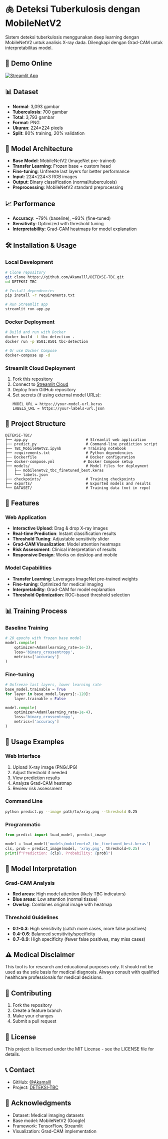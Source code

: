 # 🫁 Deteksi Tuberkulosis dengan MobileNetV2

Sistem deteksi tuberkulosis menggunakan deep learning dengan MobileNetV2 untuk analisis X-ray dada. Dilengkapi dengan Grad-CAM untuk interpretabilitas model.

## 🚀 Demo Online
[![Streamlit App](https://static.streamlit.io/badges/streamlit_badge_black_white.svg)](https://your-app-url.streamlit.app)

## 📊 Dataset
- **Normal**: 3,093 gambar
- **Tuberculosis**: 700 gambar  
- **Total**: 3,793 gambar
- **Format**: PNG
- **Ukuran**: 224×224 pixels
- **Split**: 80% training, 20% validation

## 🤖 Model Architecture
- **Base Model**: MobileNetV2 (ImageNet pre-trained)
- **Transfer Learning**: Frozen base + custom head
- **Fine-tuning**: Unfreeze last layers for better performance
- **Input**: 224×224×3 RGB images
- **Output**: Binary classification (normal/tuberculosis)
- **Preprocessing**: MobileNetV2 standard preprocessing

## 📈 Performance
- **Accuracy**: ~79% (baseline), ~93% (fine-tuned)
- **Sensitivity**: Optimized with threshold tuning
- **Interpretability**: Grad-CAM heatmaps for model explanation

## 🛠️ Installation & Usage

### Local Development
```bash
# Clone repository
git clone https://github.com/Akamalll/DETEKSI-TBC.git
cd DETEKSI-TBC

# Install dependencies
pip install -r requirements.txt

# Run Streamlit app
streamlit run app.py
```

### Docker Deployment
```bash
# Build and run with Docker
docker build -t tbc-detection .
docker run -p 8501:8501 tbc-detection

# Or use Docker Compose
docker-compose up -d
```

### Streamlit Cloud Deployment
1. Fork this repository
2. Connect to [Streamlit Cloud](https://streamlit.io/cloud)
3. Deploy from GitHub repository
4. Set secrets (if using external model URLs):
   ```
   MODEL_URL = https://your-model-url.keras
   LABELS_URL = https://your-labels-url.json
   ```

## 📁 Project Structure
```
DETEKSI-TBC/
├── app.py                          # Streamlit web application
├── predict.py                      # Command-line prediction script
├── TBC_MobileNetV2.ipynb          # Training notebook
├── requirements.txt                # Python dependencies
├── Dockerfile                      # Docker configuration
├── docker-compose.yml             # Docker Compose setup
├── models/                         # Model files for deployment
│   ├── mobilenetv2_tbc_finetuned_best.keras
│   └── labels.json
├── checkpoints/                    # Training checkpoints
├── exports/                        # Exported models and results
└── DATASET/                        # Training data (not in repo)
```

## 🔧 Features

### Web Application
- **Interactive Upload**: Drag & drop X-ray images
- **Real-time Prediction**: Instant classification results
- **Threshold Tuning**: Adjustable sensitivity slider
- **Grad-CAM Visualization**: Model attention heatmaps
- **Risk Assessment**: Clinical interpretation of results
- **Responsive Design**: Works on desktop and mobile

### Model Capabilities
- **Transfer Learning**: Leverages ImageNet pre-trained weights
- **Fine-tuning**: Optimized for medical imaging
- **Interpretability**: Grad-CAM for model explanation
- **Threshold Optimization**: ROC-based threshold selection

## 📊 Training Process

### Baseline Training
```python
# 20 epochs with frozen base model
model.compile(
    optimizer=Adam(learning_rate=1e-3),
    loss='binary_crossentropy',
    metrics=['accuracy']
)
```

### Fine-tuning
```python
# Unfreeze last layers, lower learning rate
base_model.trainable = True
for layer in base_model.layers[:-120]:
    layer.trainable = False

model.compile(
    optimizer=Adam(learning_rate=1e-4),
    loss='binary_crossentropy',
    metrics=['accuracy']
)
```

## 🎯 Usage Examples

### Web Interface
1. Upload X-ray image (PNG/JPG)
2. Adjust threshold if needed
3. View prediction results
4. Analyze Grad-CAM heatmap
5. Review risk assessment

### Command Line
```bash
python predict.py --image path/to/xray.png --threshold 0.25
```

### Programmatic
```python
from predict import load_model, predict_image

model = load_model('models/mobilenetv2_tbc_finetuned_best.keras')
cls, prob = predict_image(model, 'xray.png', threshold=0.25)
print(f"Prediction: {cls}, Probability: {prob}")
```

## 🔬 Model Interpretation

### Grad-CAM Analysis
- **Red areas**: High model attention (likely TBC indicators)
- **Blue areas**: Low attention (normal tissue)
- **Overlay**: Combines original image with heatmap

### Threshold Guidelines
- **0.1-0.3**: High sensitivity (catch more cases, more false positives)
- **0.4-0.6**: Balanced sensitivity/specificity
- **0.7-0.9**: High specificity (fewer false positives, may miss cases)

## ⚠️ Medical Disclaimer
This tool is for research and educational purposes only. It should not be used as the sole basis for medical diagnosis. Always consult with qualified healthcare professionals for medical decisions.

## 🤝 Contributing
1. Fork the repository
2. Create a feature branch
3. Make your changes
4. Submit a pull request

## 📄 License
This project is licensed under the MIT License - see the LICENSE file for details.

## 📞 Contact
- GitHub: [@Akamalll](https://github.com/Akamalll)
- Project: [DETEKSI-TBC](https://github.com/Akamalll/DETEKSI-TBC)

## 🙏 Acknowledgments
- Dataset: Medical imaging datasets
- Base model: MobileNetV2 (Google)
- Framework: TensorFlow, Streamlit
- Visualization: Grad-CAM implementation